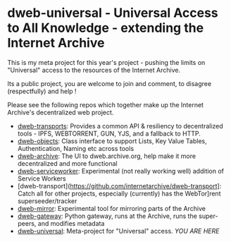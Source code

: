 # dweb-universal - Universal Access to All Knowledge - extending the Internet Archive

This is my meta project for this year's project - pushing the limits on "Universal" access to the resources of the Internet Archive. 

Its a public project, you are welcome to join and comment, to disagree (respectfully) and help ! 

Please see the following repos which together make up the Internet Archive's decentralized web project.

* [dweb-transports](https://github.com/internetarchive/dweb-transports): Provides a common API & resiliency to decentralized tools - IPFS, WEBTORRENT, GUN, YJS, and a fallback to HTTP. 
* [dweb-objects](https://github.com/internetarchive/dweb-objects): Class interface to support Lists, Key Value Tables, Authentication, Naming etc across tools
* [dweb-archive](https://github.com/internetarchive/dweb-archive): The UI to dweb.archive.org, help make it more decentralized and more functional
* [dweb-serviceworker](https://github.com/internetarchive/dweb-serviceworker): Experimental (not really working well) addition of Service Workers
* [dweb-transport](https://github.com/internetarchive/dweb-transport]: Catch all for other projects, especially (currently) has the WebTor]rent superseeder/tracker
* [dweb-mirror](https://github.com/internetarchive/dweb-mirror): Experimental tool for mirroring parts of the Archive
* [dweb-gateway](https://github.com/internetarchive/dweb-gateway): Python gateway, runs at the Archive, runs the super-peers, and modifies metadata
* [dweb-universal](https://github.com/mitra42/dweb-universal): Meta-project for "Universal" access. *YOU ARE HERE*
